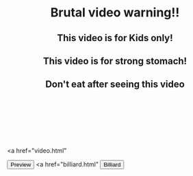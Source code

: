 <!DOCTYPE html>
<html>

<head>
  <meta charset="UTF-8">
  <meta name="viewport" content="width=device-width, initial-scale=1">
  <title>Ken Neth.WEB</title>
<link rel="stylesheet" href="style.css">
</head>

<body>
  <center>
  <h1>Brutal video warning!!</h1>
<h2>This video is for Kids only!</h2>
<h2>This video is for strong stomach!</h2>
<h2>Don't eat after seeing this video</h2>

  </center>
  <br>
  <br>
  <br>
  <br>
  <br>
  <br>
  
  <a href="video.html"

<button>Preview</button>
<a href="billiard.html"
<button>Billiard</button>

</body>
</html>
